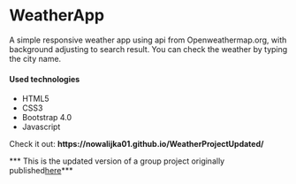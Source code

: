 <h1>WeatherApp</h1>

<p>A simple responsive weather app using api from Openweathermap.org, with background adjusting to search result. You can check the weather by typing the city name.</p>

<h4>Used technologies</h4>
<ul>
  <li>HTML5</li>
  <li>CSS3</li>
  <li>Bootstrap 4.0</li>
  <li>Javascript</li>
</ul>

<p>Check it out: <b>https://nowalijka01.github.io/WeatherProjectUpdated/</b></p>
<p>*** This is the updated version of a group project originally published<a href="https://michalwili.github.io/WeatherProject/">here</a>***</b></p>
